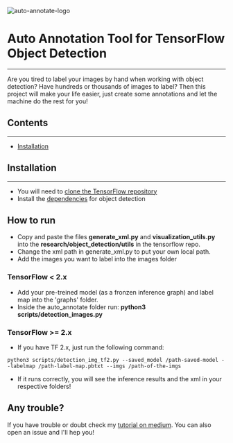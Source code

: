 ![auto-annotate-logo](https://raw.githubusercontent.com/Lucs1590/auto_annotate/master/images/logo.png)
# Auto Annotation Tool for TensorFlow Object Detection
--------------------------------------
Are you tired to label your images by hand when working with object detection? Have hundreds or thousands of images to label? Then this project will make your life easier, just create some annotations and let the machine do the rest for you!

## Contents
--------------------------------------

- [Installation](#installation)


## Installation <a id="installation"></a>
--------------------------------------
- You will need to [clone the TensorFlow repository](https://github.com/tensorflow/models)
- Install the [dependencies](https://tensorflow-object-detection-api-tutorial.readthedocs.io/en/tensorflow-1.14/install.html) for object detection

## How to run <a id="usage"></a>
- Copy and paste the files **generate_xml.py** and **visualization_utils.py** into the **research/object_detection/utils** in the tensorflow repo.
- Change the xml path in generate_xml.py to put your own local path.
- Add the images you want to label into the images folder

### TensorFlow < 2.x <a id="minor"></a>
- Add your pre-treined model (as a fronzen inference graph) and label map into the 'graphs' folder.
- Inside the auto_annotate folder run: **python3 scripts/detection_images.py**
### TensorFlow >= 2.x <a id="greater"></a>
- If you have TF 2.x, just run the following command:
```
python3 scripts/detection_img_tf2.py --saved_model /path-saved-model --labelmap /path-label-map.pbtxt --imgs /path-of-the-imgs
```

- If it runs correctly, you will see the inference results and the xml in your respective folders!

## Any trouble? <a id="trouble"></a>
If you have trouble or doubt check my [tutorial on medium](https://medium.com/@alvaroleandrocavalcante/auto-annotate-images-for-tensorflow-object-detection-19b59f31c4d9?sk=0a189a8af4874462c1977c6f6738d759). You can also open an issue and I'll hep you!
